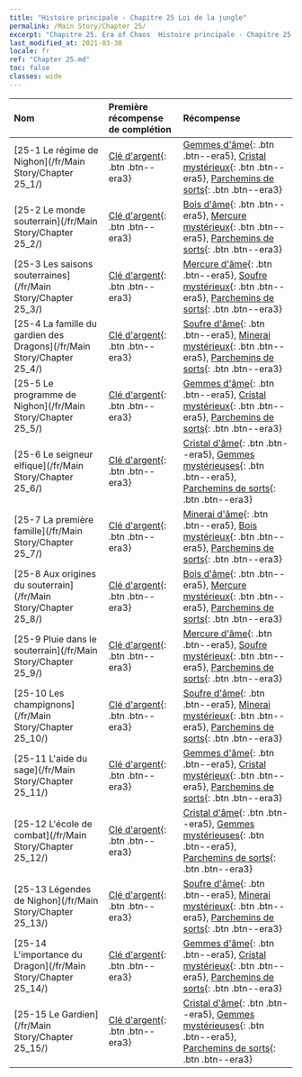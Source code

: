 ```yaml
---
title: "Histoire principale - Chapitre 25 Loi de la jungle"
permalink: /Main Story/Chapter 25/
excerpt: "Chapitre 25. Era of Chaos  Histoire principale - Chapitre 25. Loi de la jungle"
last_modified_at: 2021-03-30
locale: fr
ref: "Chapter 25.md"
toc: false
classes: wide
---
```


  | Nom |  Première récompense de complétion | Récompense |
  |:------------|:------------|:------------| 
  | [25-1 Le régime de Nighon](/fr/Main Story/Chapter 25_1/) | [Clé d'argent](/fr/Items/con_693/){: .btn .btn--era3} | [Gemmes d'âme](/fr/Items/mat_86/){: .btn .btn--era5}, [Cristal mystérieux](/fr/Items/mat_80/){: .btn .btn--era5}, [Parchemins de sorts](/fr/Items/con_694/){: .btn .btn--era3} |
  | [25-2 Le monde souterrain](/fr/Main Story/Chapter 25_2/) | [Clé d'argent](/fr/Items/con_693/){: .btn .btn--era3} | [Bois d'âme](/fr/Items/mat_83/){: .btn .btn--era5}, [Mercure mystérieux](/fr/Items/mat_77/){: .btn .btn--era5}, [Parchemins de sorts](/fr/Items/con_694/){: .btn .btn--era3} |
  | [25-3 Les saisons souterraines](/fr/Main Story/Chapter 25_3/) | [Clé d'argent](/fr/Items/con_693/){: .btn .btn--era3} | [Mercure d'âme](/fr/Items/mat_84/){: .btn .btn--era5}, [Soufre mystérieux](/fr/Items/mat_78/){: .btn .btn--era5}, [Parchemins de sorts](/fr/Items/con_694/){: .btn .btn--era3} |
  | [25-4 La famille du gardien des Dragons](/fr/Main Story/Chapter 25_4/) | [Clé d'argent](/fr/Items/con_693/){: .btn .btn--era3} | [Soufre d'âme](/fr/Items/mat_85/){: .btn .btn--era5}, [Minerai mystérieux](/fr/Items/mat_75/){: .btn .btn--era5}, [Parchemins de sorts](/fr/Items/con_694/){: .btn .btn--era3} |
  | [25-5 Le programme de Nighon](/fr/Main Story/Chapter 25_5/) | [Clé d'argent](/fr/Items/con_693/){: .btn .btn--era3} | [Gemmes d'âme](/fr/Items/mat_86/){: .btn .btn--era5}, [Cristal mystérieux](/fr/Items/mat_80/){: .btn .btn--era5}, [Parchemins de sorts](/fr/Items/con_694/){: .btn .btn--era3} |
  | [25-6 Le seigneur elfique](/fr/Main Story/Chapter 25_6/) | [Clé d'argent](/fr/Items/con_693/){: .btn .btn--era3} | [Cristal d'âme](/fr/Items/mat_87/){: .btn .btn--era5}, [Gemmes mystérieuses](/fr/Items/mat_79/){: .btn .btn--era5}, [Parchemins de sorts](/fr/Items/con_694/){: .btn .btn--era3} |
  | [25-7 La première famille](/fr/Main Story/Chapter 25_7/) | [Clé d'argent](/fr/Items/con_693/){: .btn .btn--era3} | [Minerai d'âme](/fr/Items/mat_82/){: .btn .btn--era5}, [Bois mystérieux](/fr/Items/mat_76/){: .btn .btn--era5}, [Parchemins de sorts](/fr/Items/con_694/){: .btn .btn--era3} |
  | [25-8 Aux origines du souterrain](/fr/Main Story/Chapter 25_8/) | [Clé d'argent](/fr/Items/con_693/){: .btn .btn--era3} | [Bois d'âme](/fr/Items/mat_83/){: .btn .btn--era5}, [Mercure mystérieux](/fr/Items/mat_77/){: .btn .btn--era5}, [Parchemins de sorts](/fr/Items/con_694/){: .btn .btn--era3} |
  | [25-9 Pluie dans le souterrain](/fr/Main Story/Chapter 25_9/) | [Clé d'argent](/fr/Items/con_693/){: .btn .btn--era3} | [Mercure d'âme](/fr/Items/mat_84/){: .btn .btn--era5}, [Soufre mystérieux](/fr/Items/mat_78/){: .btn .btn--era5}, [Parchemins de sorts](/fr/Items/con_694/){: .btn .btn--era3} |
  | [25-10 Les champignons](/fr/Main Story/Chapter 25_10/) | [Clé d'argent](/fr/Items/con_693/){: .btn .btn--era3} | [Soufre d'âme](/fr/Items/mat_85/){: .btn .btn--era5}, [Minerai mystérieux](/fr/Items/mat_75/){: .btn .btn--era5}, [Parchemins de sorts](/fr/Items/con_694/){: .btn .btn--era3} |
  | [25-11 L'aide du sage](/fr/Main Story/Chapter 25_11/) | [Clé d'argent](/fr/Items/con_693/){: .btn .btn--era3} | [Gemmes d'âme](/fr/Items/mat_86/){: .btn .btn--era5}, [Cristal mystérieux](/fr/Items/mat_80/){: .btn .btn--era5}, [Parchemins de sorts](/fr/Items/con_694/){: .btn .btn--era3} |
  | [25-12 L'école de combat](/fr/Main Story/Chapter 25_12/) | [Clé d'argent](/fr/Items/con_693/){: .btn .btn--era3} | [Cristal d'âme](/fr/Items/mat_87/){: .btn .btn--era5}, [Gemmes mystérieuses](/fr/Items/mat_79/){: .btn .btn--era5}, [Parchemins de sorts](/fr/Items/con_694/){: .btn .btn--era3} |
  | [25-13 Légendes de Nighon](/fr/Main Story/Chapter 25_13/) | [Clé d'argent](/fr/Items/con_693/){: .btn .btn--era3} | [Soufre d'âme](/fr/Items/mat_85/){: .btn .btn--era5}, [Minerai mystérieux](/fr/Items/mat_75/){: .btn .btn--era5}, [Parchemins de sorts](/fr/Items/con_694/){: .btn .btn--era3} |
  | [25-14 L'importance du Dragon](/fr/Main Story/Chapter 25_14/) | [Clé d'argent](/fr/Items/con_693/){: .btn .btn--era3} | [Gemmes d'âme](/fr/Items/mat_86/){: .btn .btn--era5}, [Cristal mystérieux](/fr/Items/mat_80/){: .btn .btn--era5}, [Parchemins de sorts](/fr/Items/con_694/){: .btn .btn--era3} |
  | [25-15 Le Gardien](/fr/Main Story/Chapter 25_15/) | [Clé d'argent](/fr/Items/con_693/){: .btn .btn--era3} | [Cristal d'âme](/fr/Items/mat_87/){: .btn .btn--era5}, [Gemmes mystérieuses](/fr/Items/mat_79/){: .btn .btn--era5}, [Parchemins de sorts](/fr/Items/con_694/){: .btn .btn--era3} |
